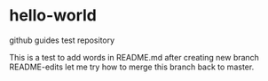 # hello-world
github guides test repository

This is a test to add words in README.md after creating new branch README-edits
let me try how to merge this branch back to master.

